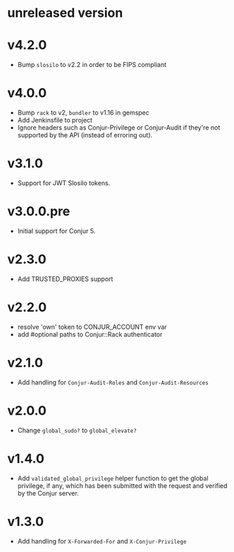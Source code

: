# unreleased version

# v4.2.0

* Bump `slosilo` to v2.2 in order to be FIPS compliant

# v4.0.0

* Bump `rack` to v2, `bundler` to v1.16 in gemspec
* Add Jenkinsfile to project
* Ignore headers such as Conjur-Privilege or Conjur-Audit if they're not
supported by the API (instead of erroring out).

# v3.1.0

* Support for JWT Slosilo tokens.

# v3.0.0.pre

* Initial support for Conjur 5.

# v2.3.0

* Add TRUSTED_PROXIES support

# v2.2.0

* resolve 'own' token to CONJUR_ACCOUNT env var
* add #optional paths to Conjur::Rack authenticator

# v2.1.0

* Add handling for `Conjur-Audit-Roles` and `Conjur-Audit-Resources`

# v2.0.0

* Change `global_sudo?` to `global_elevate?`

# v1.4.0

* Add `validated_global_privilege` helper function to get the global privilege, if any, which has been submitted with the request and verified by the Conjur server.

# v1.3.0

* Add handling for `X-Forwarded-For` and `X-Conjur-Privilege`
